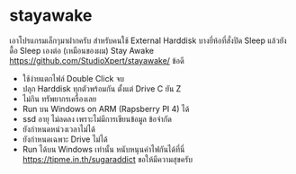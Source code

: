 # stayawake

เอาโปรแกรมเล็กๆมาฝากครับ
สำหรับคนใช้ External Harddisk บางยี่ห้อที่สั่งปิด Sleep แล้วยังดื้อ Sleep เองต่อ (เหมือนของผม)
Stay Awake
https://github.com/StudioXpert/stayawake/
ข้อดี
 - ใช้ง่ายแตกไฟล์ Double Click จบ
 - ปลุก Harddisk ทุกตัวพร้อมกัน ตั้งแต่ Drive C ยัน Z
 - ไม่กิน ทรัพยากรเครื่องเลย
 - Run  บน Windows on ARM (Rapsberry PI 4) ได้
 - ssd อายุ ไม่ลดลง เพราะไม่มีการเขียนข้อมูล
ข้อจำกัด
 - ยังกำหนดหน่วงเวลาไม่ได้
 - ยังกำหนดเฉพาะ Drive ไม่ได้
 - Run ได้บน Windows เท่านั้น
หนับหนุนค่าไฟกันได้ที่นี่
https://tipme.in.th/sugaraddict
ขอให้มีความสุขครับ
